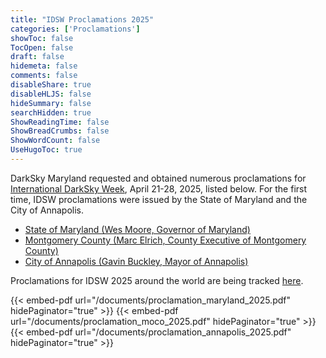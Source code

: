```yaml
---
title: "IDSW Proclamations 2025"
categories: ['Proclamations']
showToc: false
TocOpen: false
draft: false
hidemeta: false
comments: false
disableShare: true
disableHLJS: false
hideSummary: false
searchHidden: true
ShowReadingTime: false
ShowBreadCrumbs: false
ShowWordCount: false
UseHugoToc: true
---
```


DarkSky Maryland requested and obtained numerous proclamations for [International DarkSky Week](https://idsw.darksky.org/), April 21-28, 2025, listed below. For the first time, IDSW proclamations were issued by the State of Maryland and the City of Annapolis. 

  - [State of Maryland (Wes Moore, Governor of Maryland)](/documents/proclamation_maryland_2025.pdf)
  - [Montgomery County (Marc Elrich, County Executive of Montgomery County)](/documents/proclamation_moco_2025.pdf)
  - [City of Annapolis (Gavin Buckley, Mayor of Annapolis)](/documents/proclamation_annapolis_2025.pdf)

Proclamations for IDSW 2025 around the world are being tracked [here](https://idsw.darksky.org/proclamation).

{{< embed-pdf url="/documents/proclamation_maryland_2025.pdf" hidePaginator="true" >}}
{{< embed-pdf url="/documents/proclamation_moco_2025.pdf" hidePaginator="true" >}}
{{< embed-pdf url="/documents/proclamation_annapolis_2025.pdf" hidePaginator="true" >}}

